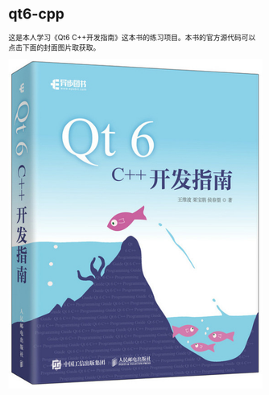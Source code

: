 # qt6-cpp

这是本人学习《Qt6 C++开发指南》这本书的练习项目。本书的官方源代码可以点击下面的封面图片取获取。

[![Qt6 C++开发指南](cover.jpg "点击查看图书详情")](https://www.epubit.com/bookDetails?id=UBd1495d037530)
